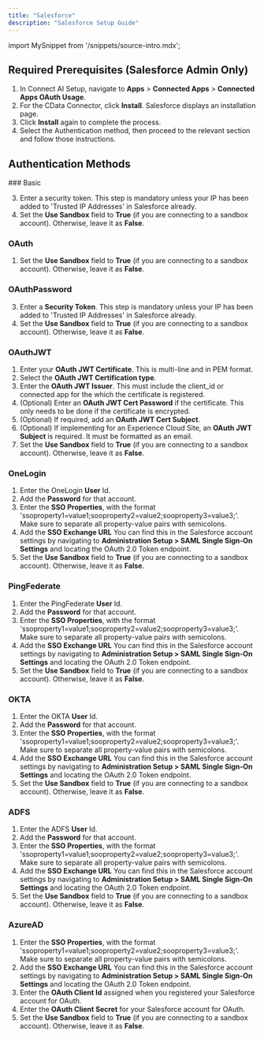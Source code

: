 ```yaml
---
title: "Salesforce"
description: "Salesforce Setup Guide"
---
```


import MySnippet from '/snippets/source-intro.mdx';

## Required Prerequisites (Salesforce Admin Only)

1. In Connect AI Setup, navigate to **Apps** \> **Connected Apps** \> **Connected Apps OAuth Usage**.
2. For the CData Connector, click **Install**. Salesforce displays an installation page.
3. Click **Install** again to complete the process.
5. Select the Authentication method, then proceed to the relevant section and follow those instructions.

<MySnippet page="Salesforce" />

## Authentication Methods

<Accordion title="Basic">
### Basic

3. Enter a security token. This step is mandatory unless your IP has been added to 'Trusted IP Addresses' in Salesforce already.
4. Set the **Use Sandbox** field to **True** (if you are connecting to a sandbox account). Otherwise, leave it as **False**.
</Accordion>

### OAuth

1. Set the **Use Sandbox** field to **True** (if you are connecting to a sandbox account). Otherwise, leave it as **False**.

### OAuthPassword

3. Enter a **Security Token**. This step is mandatory unless your IP has been added to 'Trusted IP Addresses' in Salesforce already.
4. Set the **Use Sandbox** field to **True** (if you are connecting to a sandbox account). Otherwise, leave it as **False**.

### OAuthJWT

1. Enter your **OAuth JWT Certificate**. This is multi-line and in PEM format.
2. Select the **OAuth JWT Certification type**.
3. Enter the **OAuth JWT Issuer**. This must include the client_id or connected app for the which the certificate is registered.
4. (Optional) Enter an **OAuth JWT Cert Password** if the certificate. This only needs to be done if the certificate is encrypted.
5. (Optional) If required, add an **OAuth JWT Cert Subject**.
6. (Optional) If implementing for an Experience Cloud Site, an **OAuth JWT Subject** is required. It must be formatted as an email.
7. Set the **Use Sandbox** field to **True** (if you are connecting to a sandbox account). Otherwise, leave it as **False**.

### OneLogin

1. Enter the OneLogin **User** Id.
2. Add the **Password** for that account.
3. Enter the **SSO Properties**, with the format 'ssoproperty1=value1;sooproperty2=value2;sooproperty3=value3;'. Make sure to separate all property-value pairs with semicolons.
4. Add the **SSO Exchange URL** You can find this in the Salesforce account settings by navigating to **Administration Setup \> SAML Single Sign-On Settings** and locating the OAuth 2.0 Token endpoint.
5. Set the **Use Sandbox** field to **True** (if you are connecting to a sandbox account). Otherwise, leave it as **False**.

### PingFederate

1. Enter the PingFederate **User** Id.
2. Add the **Password** for that account.
3. Enter the **SSO Properties**, with the format 'ssoproperty1=value1;sooproperty2=value2;sooproperty3=value3;'. Make sure to separate all property-value pairs with semicolons.
4. Add the **SSO Exchange URL** You can find this in the Salesforce account settings by navigating to **Administration Setup \> SAML Single Sign-On Settings** and locating the OAuth 2.0 Token endpoint.
5. Set the **Use Sandbox** field to **True** (if you are connecting to a sandbox account). Otherwise, leave it as **False**.

### OKTA

1. Enter the OKTA **User** Id.
2. Add the **Password** for that account.
3. Enter the **SSO Properties**, with the format 'ssoproperty1=value1;sooproperty2=value2;sooproperty3=value3;'. Make sure to separate all property-value pairs with semicolons.
4. Add the **SSO Exchange URL** You can find this in the Salesforce account settings by navigating to **Administration Setup \> SAML Single Sign-On Settings** and locating the OAuth 2.0 Token endpoint.
5. Set the **Use Sandbox** field to **True** (if you are connecting to a sandbox account). Otherwise, leave it as **False**.

### ADFS

1. Enter the ADFS **User** Id.
2. Add the **Password** for that account.
3. Enter the **SSO Properties**, with the format 'ssoproperty1=value1;sooproperty2=value2;sooproperty3=value3;'. Make sure to separate all property-value pairs with semicolons.
4. Add the **SSO Exchange URL** You can find this in the Salesforce account settings by navigating to **Administration Setup \> SAML Single Sign-On Settings** and locating the OAuth 2.0 Token endpoint.
5. Set the **Use Sandbox** field to **True** (if you are connecting to a sandbox account). Otherwise, leave it as **False**.

### AzureAD

1. Enter the **SSO Properties**, with the format 'ssoproperty1=value1;sooproperty2=value2;sooproperty3=value3;'. Make sure to separate all property-value pairs with semicolons.
2. Add the **SSO Exchange URL** You can find this in the Salesforce account settings by navigating to **Administration Setup \> SAML Single Sign-On Settings** and locating the OAuth 2.0 Token endpoint.
3. Enter the **OAuth Client Id** assigned when you registered your Salesforce account for OAuth.
4. Enter the **OAuth Client Secret** for your Salesforce account for OAuth.
5. Set the **Use Sandbox** field to **True** (if you are connecting to a sandbox account). Otherwise, leave it as **False**.
